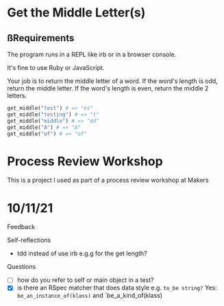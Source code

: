 # Get the Middle Letter(s)

## ßRequirements

The program runs in a REPL like irb or in a browser console.

It's fine to use Ruby or JavaScript.

Your job is to return the middle letter of a word. If the word's length is odd, return the middle letter. If the word's length is even, return the middle 2 letters.

``` ruby
get_middle("test") # => "es"
get_middle("testing") # => "t"
get_middle("middle") # => "dd"
get_middle("A") # => "A"
get_middle("of") # => "of"
```

# Process Review Workshop
This is a project I used as part of a process review workshop at Makers

# 10/11/21
Feedback

Self-reflections
- tdd instead of use irb e.g.g for the get length?

Questions
- [ ] how do you refer to self or main object in a test?
- [x] is there an RSpec matcher that does data style e.g. `to_be string?` Yes: `be_an_instance_of(klass)` and `be_a_kind_of(klass) 
